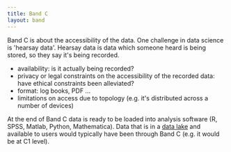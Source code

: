 ```yaml
---
title: Band C
layout: band
---
```


Band C is about the accessibility of the data. One challenge in data science is 'hearsay data'. Hearsay data is data which someone heard is being stored, so they say it's being recorded.

* availability: is it actually being recorded?
* privacy or legal constraints on the accessibility of the recorded data: have ethical constraints been alleviated?
* format: log books, PDF ...
* limitations on access due to topology (e.g. it's distributed across a number of devices)


At the end of Band C data is ready to be loaded into analysis software
(R, SPSS, Matlab, Python, Mathematica). Data that is in a
[data lake](https://en.wikipedia.org/wiki/Data_lake) and available to
users would typically have been through Band C (e.g. it would be at C1 level). 
 
